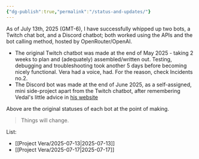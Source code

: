```yaml
---
{"dg-publish":true,"permalink":"/status-and-updates/"}
---
```



As of July 13th, 2025 (GMT-6), I have successfully whipped up two bots, a Twitch chat bot, and a Discord chatbot; both worked using the APIs and the bot calling method, hosted by OpenRouter/OpenAI.

- The original Twitch chatbot was made at the end of May 2025 - taking 2 weeks to plan and (adequately) assembled/written out. Testing, debugging and troubleshooting took another 5 days before becoming nicely functional. Vera had a voice, had. For the reason, check Incidents no.2.
- The Discord bot was made at the end of June 2025, as a self-assigned, mini side-project apart from the Twitch chatbot, after remembering Vedal's little advice in [his website](https://vedal.ai/advice/)

Above are the original statuses of each bot at the point of making.

>	Things will change.

List:
- [[Project Vera/2025-07-13\|2025-07-13]]
- [[Project Vera/2025-07-17\|2025-07-17]]